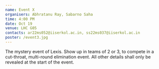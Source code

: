 ```yaml
---
name: Event X
organisers: Abhratanu Ray, Sabarno Saha
time: 4:00 PM
date: Oct 19
venue: LHC G05
contacts: ar22ms052@iiserkol.ac.in, ss22ms037@iiserkol.ac.in
poster: /event3.jpg
---
```


The mystery event of Lexis. Show up in teams of 2 or 3, to compete in a cut-throat, multi-round elimination event.  All other details shall only be revealed at the start of the event.